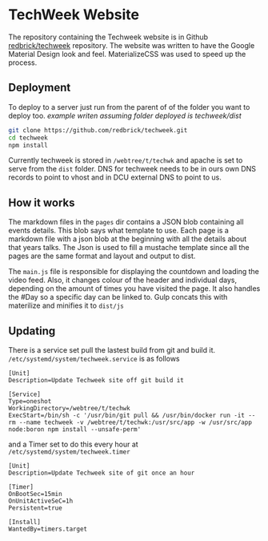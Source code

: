 # TechWeek Website

The repository containing the Techweek website is in Github
[redbrick/techweek](https://github.com/redbrick/TechWeek) repository. The
website was written to have the Google Material Design look and feel.
MaterializeCSS was used to speed up the process.

## Deployment

To deploy to a server just run from the parent of of the folder you want to
deploy too. _example writen assuming folder deployed is techweek/dist_

```bash
git clone https://github.com/redbrick/techweek.git
cd techweek
npm install
```

Currently techweek is stored in `/webtree/t/techwk` and apache is set to serve
from the `dist` folder. DNS for techweek needs to be in ours own DNS records to
point to vhost and in DCU external DNS to point to us.

## How it works

The markdown files in the `pages` dir contains a JSON blob containing all events
details. This blob says what template to use. Each page is a markdown file with
a json blob at the beginning with all the details about that years talks. The
Json is used to fill a mustache template since all the pages are the same format
and layout and output to dist.

The `main.js` file is responsible for displaying the countdown and loading the
video feed. Also, it changes colour of the header and individual days, depending
on the amount of times you have visited the page. It also handles the #Day so a
specific day can be linked to. Gulp concats this with materilize and minifies it
to `dist/js`

## Updating

There is a service set pull the lastest build from git and build it.
`/etc/systemd/system/techweek.service` is as follows

```text
[Unit]
Description=Update Techweek site off git build it

[Service]
Type=oneshot
WorkingDirectory=/webtree/t/techwk
ExecStart=/bin/sh -c '/usr/bin/git pull && /usr/bin/docker run -it --rm --name techweek -v /webtree/t/techwk:/usr/src/app -w /usr/src/app node:boron npm install --unsafe-perm'
```

and a Timer set to do this every hour at `/etc/systemd/system/techweek.timer`

```text
[Unit]
Description=Update Techweek site of git once an hour

[Timer]
OnBootSec=15min
OnUnitActiveSeC=1h
Persistent=true

[Install]
WantedBy=timers.target
```
